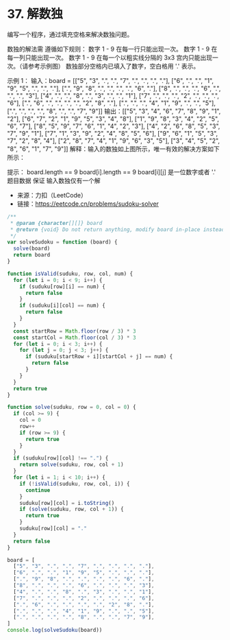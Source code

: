 # 37. 解数独

编写一个程序，通过填充空格来解决数独问题。

数独的解法需 遵循如下规则：
数字 1 - 9 在每一行只能出现一次。
数字 1 - 9 在每一列只能出现一次。
数字 1 - 9 在每一个以粗实线分隔的 3x3 宫内只能出现一次。（请参考示例图）
数独部分空格内已填入了数字，空白格用 '.' 表示。

示例 1：
输入：board = [["5", "3", ".", ".", "7", ".", ".", ".", "."], ["6", ".", ".", "1", "9", "5", ".", ".", "."], [".", "9", "8", ".", ".", ".", ".", "6", "."], ["8", ".", ".", ".", "6", ".", ".", ".", "3"], ["4", ".", ".", "8", ".", "3", ".", ".", "1"], ["7", ".", ".", ".", "2", ".", ".", ".", "6"], [".", "6", ".", ".", ".", ".", "2", "8", "."], [".", ".", ".", "4", "1", "9", ".", ".", "5"], [".", ".", ".", ".", "8", ".", ".", "7", "9"]]
输出：[["5", "3", "4", "6", "7", "8", "9", "1", "2"], ["6", "7", "2", "1", "9", "5", "3", "4", "8"], ["1", "9", "8", "3", "4", "2", "5", "6", "7"], ["8", "5", "9", "7", "6", "1", "4", "2", "3"], ["4", "2", "6", "8", "5", "3", "7", "9", "1"], ["7", "1", "3", "9", "2", "4", "8", "5", "6"], ["9", "6", "1", "5", "3", "7", "2", "8", "4"], ["2", "8", "7", "4", "1", "9", "6", "3", "5"], ["3", "4", "5", "2", "8", "6", "1", "7", "9"]]
解释：输入的数独如上图所示，唯一有效的解决方案如下所示：

提示：
board.length == 9
board[i].length == 9
board[i][j] 是一位数字或者 '.'
题目数据 保证 输入数独仅有一个解

- 来源：力扣（LeetCode）
- 链接：https://eetcode.cn/problems/sudoku-solver

```javascript
/**
 * @param {character[][]} board
 * @return {void} Do not return anything, modify board in-place instead.
 */
var solveSudoku = function (board) {
  solve(board)
  return board
}

function isValid(suduku, row, col, num) {
  for (let i = 0; i < 9; i++) {
    if (suduku[row][i] == num) {
      return false
    }
    if (suduku[i][col] == num) {
      return false
    }
  }
  const startRow = Math.floor(row / 3) * 3
  const startCol = Math.floor(col / 3) * 3
  for (let i = 0; i < 3; i++) {
    for (let j = 0; j < 3; j++) {
      if (suduku[startRow + i][startCol + j] == num) {
        return false
      }
    }
  }
  return true
}

function solve(suduku, row = 0, col = 0) {
  if (col >= 9) {
    col = 0
    row++
    if (row >= 9) {
      return true
    }
  }
  if (suduku[row][col] !== ".") {
    return solve(suduku, row, col + 1)
  }
  for (let i = 1; i < 10; i++) {
    if (!isValid(suduku, row, col, i)) {
      continue
    }
    suduku[row][col] = i.toString()
    if (solve(suduku, row, col + 1)) {
      return true
    }
    suduku[row][col] = "."
  }
  return false
}

board = [
  ["5", "3", ".", ".", "7", ".", ".", ".", "."],
  ["6", ".", ".", "1", "9", "5", ".", ".", "."],
  [".", "9", "8", ".", ".", ".", ".", "6", "."],
  ["8", ".", ".", ".", "6", ".", ".", ".", "3"],
  ["4", ".", ".", "8", ".", "3", ".", ".", "1"],
  ["7", ".", ".", ".", "2", ".", ".", ".", "6"],
  [".", "6", ".", ".", ".", ".", "2", "8", "."],
  [".", ".", ".", "4", "1", "9", ".", ".", "5"],
  [".", ".", ".", ".", "8", ".", ".", "7", "9"],
]
console.log(solveSudoku(board))
```
